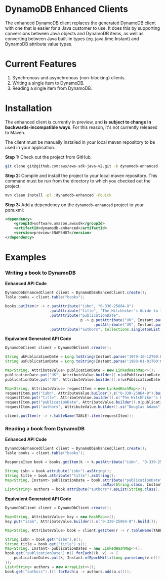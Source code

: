 # DynamoDB Enhanced Clients

The enhanced DynamoDB client replaces the generated DynamoDB client with
one that is easier for a Java customer to use. It does this by
supporting conversions between Java objects and DynamoDB items, as well
as converting between Java built-in types (eg. java.time.Instant) and
DynamoDB attribute value types.

# Current Features

1. Synchronous and asynchronous (non-blocking) clients.
2. Writing a single item to DynamoDB.
3. Reading a single item from DynamoDB.

# Installation

The enhanced client is currently in preview, and **is subject to change
in backwards-incompatible ways**. For this reason, it's not currently
released to Maven.

The client must be manually installed in your local maven repository to
be used in your application.

**Step 1:** Check out the project from GitHub.

```bash
git clone git@github.com:aws/aws-sdk-java-v2.git -b dynamodb-enhanced
``` 

**Step 2:** Compile and install the project to your local maven
repository. This command must be run from the directory to which you
checked out the project.

```bash
mvn clean install -pl :dynamodb-enhanced -Pquick
```

**Step 3:** Add a dependency on the `dynamodb-enhanced` project to your
pom.xml:

```xml
<dependency>
    <groupId>software.amazon.awssdk</groupId>
    <artifactId>dynamodb-enhanced</artifactId>
    <version>preview-SNAPSHOT</version>
</dependency>
```

# Examples

### Writing a book to DynamoDB

**Enhanced API Code**

```java
DynamoDbEnhancedClient client = DynamoDbEnhancedClient.create();
Table books = client.table("books");

books.putItem(r -> r.putAttribute("isbn", "0-330-25864-8")
                    .putAttribute("title", "The Hitchhiker's Guide to the Galaxy")
                    .putAttribute("publicationDate", 
                                  p -> p.putAttribute("UK", Instant.parse("1979-10-12T00:00:00Z"))
                                        .putAttribute("US", Instant.parse("1980-01-01T00:00:00Z")))
                    .putAttribute("authors", Collections.singletonList("Douglas Adams")));
```

**Equivalent Generated API Code**

```java
DynamoDbClient client = DynamoDbClient.create();

String ukPublicationDate = Long.toString(Instant.parse("1979-10-12T00:00:00Z").toEpochMilli());
String usPublicationDate = Long.toString(Instant.parse("1980-01-01T00:00:00Z").toEpochMilli());

Map<String, AttributeValue> publicationDate = new LinkedHashMap<>();
publicationDate.put("UK", AttributeValue.builder().n(ukPublicationDate).build());
publicationDate.put("US", AttributeValue.builder().n(usPublicationDate).build());

Map<String, AttributeValue> requestItem = new LinkedHashMap<>();
requestItem.put("isbn", AttributeValue.builder().s("0-330-25864-8").build());
requestItem.put("title", AttributeValue.builder().s("The Hitchhiker's Guide to the Galaxy").build());
requestItem.put("publicationDate", AttributeValue.builder().m(publicationDate).build());
requestItem.put("authors", AttributeValue.builder().ss("Douglas Adams").build());

client.putItem(r -> r.tableName(TABLE).item(requestItem));
```

### Reading a book from DynamoDB

**Enhanced API Code**

```java
DynamoDbEnhancedClient client = DynamoDbEnhancedClient.create();
Table books = client.table("books");

ResponseItem book = books.getItem(k -> k.putAttribute("isbn", "0-330-25864-8"));

String isbn = book.attribute("isbn").asString();
String title = book.attribute("title").asString();
Map<String, Instant> publicationDate = book.attribute("publicationDate")
                                           .asMap(String.class, Instant.class);
List<String> authors = book.attribute("authors").asList(String.class);
```

**Equivalent Generated API Code**

```java
DynamoDbClient client = DynamoDbClient.create();

Map<String, AttributeValue> key = new HashMap<>();
key.put("isbn", AttributeValue.builder().s("0-330-25864-8").build());

Map<String, AttributeValue> book = client.getItem(r -> r.tableName(TABLE).key(key)).item();

String isbn = book.get("isbn").s();
String title = book.get("title").s();
Map<String, Instant> publicationDates = new LinkedHashMap<>();
book.get("publicationDate").m().forEach((k, v) -> {
    publicationDates.put(k, Instant.ofEpochMilli(Long.parseLong(v.n())));
});
List<String> authors = new ArrayList<>();
book.get("authors").l().forEach(a -> authors.add(a.s()));
```